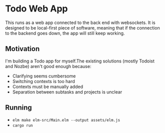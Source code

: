 # Todo Web App

This runs as a web app connected to the back end with websockets.
It is designed to be local-first piece of software, meaning that if the connection to the backend goes down, the app will still keep working.

## Motivation

I'm building a Todo app for myself.The existing solutions (mostly Todoist and Nozbe) aren't good enough because:

- Clarifying seems cumbersome
- Switching contexts is too hard
- Contexts must be manually added
- Separation between subtasks and projects is unclear

## Running

- `elm make elm-src/Main.elm --output assets/elm.js`
- `cargo run`
